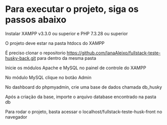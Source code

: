 # Para executar o projeto, siga os passos abaixo
Instalar XAMPP v3.3.0 ou superior e PHP 7.3.28 ou superior

O projeto deve estar na pasta htdocs do XAMPP

É preciso clonar o repositorio https://github.com/IanaAleixo/fullstack-teste-husky-back.git para dentro da mesma pasta

Inicie os módulos Apache e MySQL no painel de controle do XAMPP 

No módulo MySQL clique no botão Admin

No dashboard do phpmyadmin, crie uma base de dados chamada db_husky

Após a criação da base, importe o arquivo database encontrado na pasta db

Para rodar o projeto, basta acessar o localhost/fullstack-teste-husk-front no navegador

